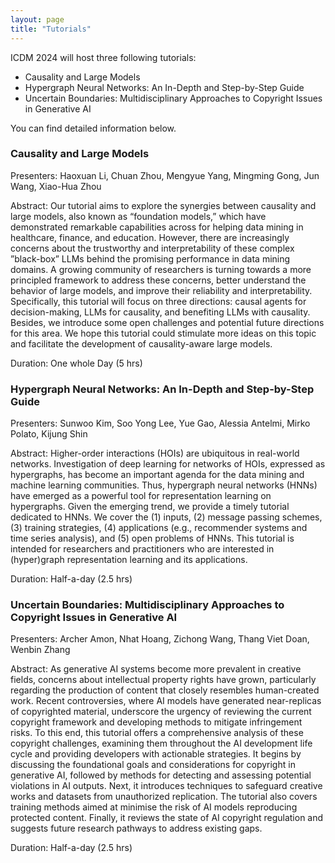 ```yaml
---
layout: page 
title: "Tutorials"
---
```


ICDM 2024 will host three following tutorials:
- Causality and Large Models
- Hypergraph Neural Networks: An In-Depth and Step-by-Step Guide
- Uncertain Boundaries: Multidisciplinary Approaches to Copyright Issues in Generative AI

You can find detailed information below.

### Causality and Large Models

Presenters: Haoxuan Li, Chuan Zhou, Mengyue Yang, Mingming Gong, Jun Wang, Xiao-Hua Zhou

Abstract: Our tutorial aims to explore the synergies between causality and large models, also known as “foundation models,” which have demonstrated remarkable capabilities across for helping data mining in healthcare, finance, and education. However, there are increasingly concerns about the trustworthy and interpretability of these complex ”black-box” LLMs behind the promising performance in data mining domains. A growing community of researchers is turning towards a more principled framework to address these concerns, better understand the behavior of large models, and improve their reliability and interpretability. Specifically, this tutorial will focus on three directions: causal agents for decision-making, LLMs for causality, and benefiting LLMs with causality. Besides, we introduce some open challenges and potential future directions for this area. We hope this tutorial could stimulate more ideas on this topic and facilitate the development of causality-aware large models.

Duration: One whole Day (5 hrs)

 
### Hypergraph Neural Networks: An In-Depth and Step-by-Step Guide

Presenters: Sunwoo Kim, Soo Yong Lee, Yue Gao, Alessia Antelmi, Mirko Polato, Kijung Shin

Abstract: Higher-order interactions (HOIs) are ubiquitous in real-world networks. Investigation of deep learning for networks of HOIs, expressed as hypergraphs, has become an important agenda for the data mining and machine learning communities. Thus, hypergraph neural networks (HNNs) have emerged as a powerful tool for representation learning on hypergraphs. Given the emerging trend, we provide a timely tutorial dedicated to HNNs. We cover the (1) inputs, (2) message passing schemes, (3) training strategies, (4) applications (e.g., recommender systems and time series analysis), and (5) open problems of HNNs. This tutorial is intended for researchers and practitioners who are interested in (hyper)graph representation learning and its applications.

Duration: Half-a-day (2.5 hrs)

 

### Uncertain Boundaries: Multidisciplinary Approaches to Copyright Issues in Generative AI

Presenters: Archer Amon, Nhat Hoang, Zichong Wang, Thang Viet Doan, Wenbin Zhang

Abstract: As generative AI systems become more prevalent in creative fields, concerns about intellectual property rights have grown, particularly regarding the production of content that closely resembles human-created work. Recent controversies, where AI models have generated near-replicas of copyrighted material, underscore the urgency of reviewing the current copyright framework and developing methods to mitigate infringement risks. To this end, this tutorial offers a comprehensive analysis of these copyright challenges, examining them throughout the AI development life cycle and providing developers with actionable strategies. It begins by discussing the foundational goals and considerations for copyright in generative AI, followed by methods for detecting and assessing potential violations in AI outputs. Next, it introduces techniques to safeguard creative works and datasets from unauthorized replication. The tutorial also covers training methods aimed at minimise the risk of AI models reproducing protected content. Finally, it reviews the state of AI copyright regulation and suggests future research pathways to address existing gaps.

Duration: Half-a-day (2.5 hrs)